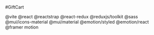 #GiftCart

@vite
@react
@reactstrap
@react-redux
@reduxjs/toolkit
@sass
@mui/icons-material
@mui/material
@emotion/styled
@emotion/react
@framer motion
